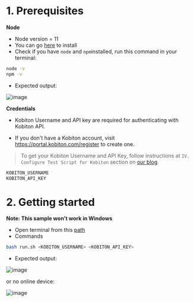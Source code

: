 # 1. Prerequisites
**Node**
- Node version = 11
- You can go [here](https://nodejs.org/en/download/) to install
- Check if you have `node` and `npm`installed, run this command in your terminal:

```bash
node -v
npm -v
```

- Expected output:

![image](https://user-images.githubusercontent.com/46931196/70688547-a1268980-1ce4-11ea-86f8-c250a418c5a9.png)

**Credentials**
- Kobiton Username and API key are required for authenticating with Kobiton API.

- If you don't have a Kobiton account, visit https://portal.kobiton.com/register to create one.

> To get your Kobiton Username and API Key, follow instructions at `IV. Configure Test Script for Kobiton` section on [our blog](https://kobiton.com/blog/tutorial/parallel-testing-selenium-webdriver/).

```bash
KOBITON_USERNAME
KOBITON_API_KEY
```

# 2. Getting started
__Note: This sample won't work in Windows__
- Open terminal from this [path](./)
- Commands

```bash
bash run.sh <KOBITON_USERNAME> <KOBITON_API_KEY>
```

- Expected output:

![image](https://user-images.githubusercontent.com/46931196/70690248-ddf47f80-1ce8-11ea-83af-16384f207194.png)

or no online device:

![image](https://user-images.githubusercontent.com/46931196/70690196-bf8e8400-1ce8-11ea-8145-d697dbfd18af.png)
